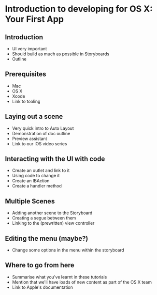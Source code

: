 # Introduction to developing for OS X: Your First App

## Introduction
- UI very important
- Should build as much as possible in Storyboards
- Outline

## Prerequisites
- Mac
- OS X
- Xcode
- Link to tooling

## Laying out a scene
- Very quick intro to Auto Layout
- Demonstration of doc outline
- Preview assistant
- Link to our iOS video series

## Interacting with the UI with code
- Create an outlet and link to it
- Using code to change it
- Create an IBAction
- Create a handler method

## Multiple Scenes
- Adding another scene to the Storyboard
- Creating a segue between them
- Linking to the (prewritten) view controller

## Editing the menu (maybe?)
- Change some options in the menu within the storyboard


## Where to go from here
- Summarise what you've learnt in these tutorials
- Mention that we'll have loads of new content as part of the OS X team
- Link to Apple's documentation
